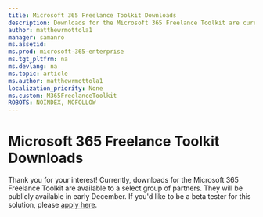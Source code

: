 ```yaml
---
title: Microsoft 365 Freelance Toolkit Downloads 
description: Downloads for the Microsoft 365 Freelance Toolkit are currently only available to select customers.
author: matthewrmottola1
manager: samanro
ms.assetid: 
ms.prod: microsoft-365-enterprise
ms.tgt_pltfrm: na
ms.devlang: na
ms.topic: article
ms.author: matthewrmottola1
localization_priority: None 
ms.custom: M365FreelanceToolkit
ROBOTS: NOINDEX, NOFOLLOW
---
```

Microsoft 365 Freelance Toolkit Downloads
=========================================

Thank you for your interest! Currently, downloads for the Microsoft 365 Freelance Toolkit are available to a select group of partners. They will be publicly available in early December. If you'd like to be a beta tester for this solution, please [apply here](https://forms.office.com/Pages/ResponsePage.aspx?id=v4j5cvGGr0GRqy180BHbRyFR4rWSfFFLorGIaWbYznpUQU1LUDJCQUE0T1BIUFdFRlIwWUg3N1BXTy4u).
